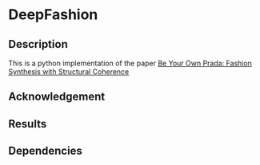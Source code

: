 # DeepFashion

## Description

This is a python implementation of the paper [Be Your Own Prada: Fashion Synthesis with Structural Coherence](https://arxiv.org/pdf/1710.07346.pdf)

## Acknowledgement

## Results

## Dependencies

